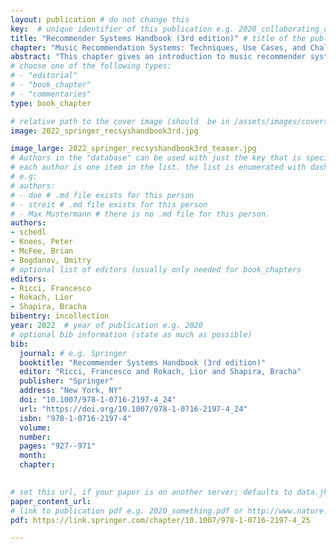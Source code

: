```yaml
---
layout: publication # do not change this
key:  # unique identifier of this publication e.g. 2020_collaborating_domain_experts
title: "Recommender Systems Handbook (3rd edition)"	# title of the publication e.g. "Foundations of Data Visualization"
chapter: "Music Recommendation Systems: Techniques, Use Cases, and Challenges"	# corresponding chapter e.g. "Collaborating Successfully with Domain Experts" (usually only needed for type "book_chapter"
abstract: "This chapter gives an introduction to music recommender systems, considering the unique characteristics of the music domain. We take a user-centric perspective, by organizing our discussion with respect to current use cases and challenges. More precisely, we categorize music recommendation tasks into three major types of use cases: basic music recommendation, lean-in exploration, and lean-back listening. Subsequently, we explain the main categories of music recommender systems from a technical perspective, including content-based filtering, sequential recommendation, and recent psychology-inspired approaches. To round off the chapter, we provide a discussion of challenges faced in music recommendation research and practice, and of approaches that address these challenges. Topics we address here include creating multi-faceted recommendation lists, considering intrinsic user characteristics, making fair recommendations, explaining recommendations, evaluation, dealing with missing and negative feedback, designing user interfaces, and providing open tools and data sources."
# choose one of the following types:
# - "editorial"
# - "book_chapter"
# - "commentaries"
type: book_chapter

# relative path to the cover image (should  be in /assets/images/covers/ folder e.g. /assets/images/covers/2020_springer_foundations-of-data-vis.jpg)
image: 2022_springer_recsyshandbook3rd.jpg

image_large: 2022_springer_recsyshandbook3rd_teaser.jpg
# Authors in the "database" can be used with just the key that is specified in the corresponding .md file (usually it is the lastname in lower case e.g. doe). Authors that do not have an individual page here should be stated with their full name (e.g. John Doe)
# each author is one item in the list. the list is enumerated with dashes ("-")
# e.g:
# authors:
# - doe # .md file exists for this person
# - streit # .md file exists for this person
# - Max Mustermann # there is no .md file for this person.
authors:
- schedl
- Knees, Peter  
- McFee, Brian 
- Bogdanov, Dmitry 
# optional list of editors (usually only needed for book_chapters
editors: 
- Ricci, Francesco 
- Rokach, Lior 
- Shapira, Bracha 
bibentry: incollection
year: 2022	# year of publication e.g. 2020
# optional bib information (state as much as possible)
bib:
  journal: # e.g. Springer
  booktitle: "Recommender Systems Handbook (3rd edition)"
  editor: "Ricci, Francesco and Rokach, Lior and Shapira, Bracha"
  publisher: "Springer" 
  address: "New York, NY"
  doi: "10.1007/978-1-0716-2197-4_24"
  url: "https://doi.org/10.1007/978-1-0716-2197-4_24"
  isbn: "978-1-0716-2197-4"
  volume: 
  number: 
  pages: "927--971"
  month:
  chapter:  

 
# set this url, if your paper is on another server; defaults to data.jku-vds-lab.at
paper_content_url:
# link to publication pdf e.g. 2020_something.pdf or http://www.nature.com/nmeth/journal/v11/n2/pdf/nmeth.2807.pdf; in the second case, the property "paper_content_url" must be set to "", otherwise it defaults to data.jku-vds-lab.at
pdf: https://link.springer.com/chapter/10.1007/978-1-0716-2197-4_25

---
```




